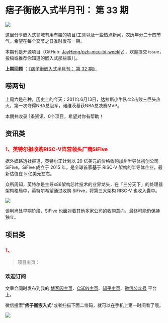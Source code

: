# 痞子衡嵌入式半月刊： 第 33 期

![](http://henjay724.com/image/cnblogs/pzh_mcu_bi_weekly.PNG)

这里分享嵌入式领域有用有趣的项目/工具以及一些热点新闻，农历年分二十四节气，希望在每个交节之日准时发布一期。

本期刊是开源项目（GitHub: [JayHeng/pzh-mcu-bi-weekly](https://github.com/JayHeng/pzh-mcu-bi-weekly)），欢迎提交 issue，投稿或推荐你知道的嵌入式那些事儿。

**上期回顾** ：[《痞子衡嵌入式半月刊： 第 32 期》](https://www.cnblogs.com/henjay724/p/14827850.html)

## 唠两句

上周六是芒种，历史上的今天：2011年6月13日，达拉斯小牛队4:2击败三巨头热火，第一次夺得NBA总冠军，诺维茨基获NBA总决赛MVP。

本期共收录 1条资讯、0个项目，希望对你有帮助！

## 资讯类

### <font color="red">1、英特尔拟收购RISC-V阵营领头厂商SiFive</font>

据外媒路透社报道，英特尔正计划以 20 亿美元的价格收购加州半导体初创公司 SiFive。SiFive 成立于 2015 年，是全球首家基于 RISC-V 架构的半导体企业，最新估值在 5 亿美元左右。

众所周知，英特尔是主导x86架构芯片技术的业界龙头，在「三分天下」的处理器架构格局中，英特尔希望通过收购 SiFive，将第三大架构 RISC-V 也收入囊中。

![](http://henjay724.com/image/biweekly20210613/Intel_RISC-V.PNG)

谈判尚处早期阶段，SiFive 也面对着其他多家公司的收购意向，最终可能仍保持独立。

## 项目类

### <font color="red">1、</font>



> 项目主页：




### 欢迎订阅

文章会同时发布到我的 [博客园主页](https://www.cnblogs.com/henjay724/)、[CSDN主页](https://blog.csdn.net/henjay724)、[知乎主页](https://www.zhihu.com/people/henjay724)、[微信公众号](http://weixin.sogou.com/weixin?type=1&query=痞子衡嵌入式) 平台上。

微信搜索"__痞子衡嵌入式__"或者扫描下面二维码，就可以在手机上第一时间看了哦。

![](http://henjay724.com/image/github/pzhMcu_qrcode_258x258.jpg)

